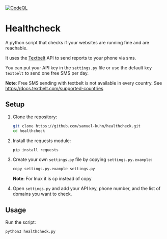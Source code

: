 [![CodeQL](https://github.com/samuel-kuhn/healthcheck/actions/workflows/github-code-scanning/codeql/badge.svg)](https://github.com/samuel-kuhn/healthcheck/actions/workflows/github-code-scanning/codeql)

# Healthcheck

A python script that checks if your websites are running fine and are reachable.

It uses the [Textbelt](https://textbelt.com) API to send reports to your phone via sms.

You can put your API key in the ```settings.py``` file or use the default key ```textbelt``` to send one free SMS per day. 

**Note**: Free SMS sending with textbelt is not available in every country. See https://docs.textbelt.com/supported-countries


## Setup

1. Clone the repository:
   ```sh
   git clone https://github.com/samuel-kuhn/healthcheck.git
   cd healthcheck
   ```

2. Install the requests module:
   ```sh
   pip install requests
   ```

3. Create your own `settings.py` file by copying `settings.py.example`:
   ```sh
   copy settings.py.example settings.py
   ```
   **Note**: For lnux it is cp instead of copy

4. Open `settings.py` and add your API key, phone number, and the list of domains you want to check.
   

## Usage

Run the script:
```sh
python3 healthcheck.py
```


